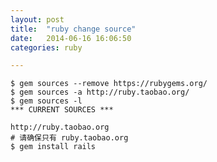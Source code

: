 ```yaml
---
layout: post
title:  "ruby change source"
date:   2014-06-16 16:06:50
categories: ruby

---
```

	$ gem sources --remove https://rubygems.org/
	$ gem sources -a http://ruby.taobao.org/
	$ gem sources -l
	*** CURRENT SOURCES ***

	http://ruby.taobao.org
	# 请确保只有 ruby.taobao.org
	$ gem install rails
